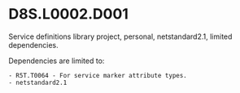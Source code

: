 # D8S.L0002.D001
Service definitions library project, personal, netstandard2.1, limited dependencies.

Dependencies are limited to:

	- R5T.T0064 - For service marker attribute types.
	- netstandard2.1